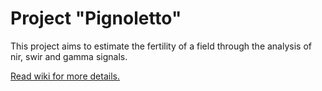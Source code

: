 # Project "Pignoletto"
This project aims to estimate the fertility of a field through the analysis of nir, swir and gamma signals. 

[Read wiki for more details.](https://github.com/dros1986/pignoletto/wiki)
